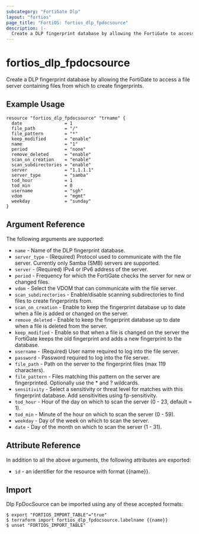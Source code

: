 ```yaml
---
subcategory: "FortiGate Dlp"
layout: "fortios"
page_title: "FortiOS: fortios_dlp_fpdocsource"
description: |-
  Create a DLP fingerprint database by allowing the FortiGate to access a file server containing files from which to create fingerprints.
---
```


# fortios_dlp_fpdocsource
Create a DLP fingerprint database by allowing the FortiGate to access a file server containing files from which to create fingerprints.

## Example Usage

```hcl
resource "fortios_dlp_fpdocsource" "trname" {
  date                = 1
  file_path           = "/"
  file_pattern        = "*"
  keep_modified       = "enable"
  name                = "1"
  period              = "none"
  remove_deleted      = "enable"
  scan_on_creation    = "enable"
  scan_subdirectories = "enable"
  server              = "1.1.1.1"
  server_type         = "samba"
  tod_hour            = 1
  tod_min             = 0
  username            = "sgh"
  vdom                = "mgmt"
  weekday             = "sunday"
}
```

## Argument Reference

The following arguments are supported:

* `name` - Name of the DLP fingerprint database.
* `server_type` - (Required) Protocol used to communicate with the file server. Currently only Samba (SMB) servers are supported.
* `server` - (Required) IPv4 or IPv6 address of the server.
* `period` - Frequency for which the FortiGate checks the server for new or changed files.
* `vdom` - Select the VDOM that can communicate with the file server.
* `scan_subdirectories` - Enable/disable scanning subdirectories to find files to create fingerprints from.
* `scan_on_creation` - Enable to keep the fingerprint database up to date when a file is added or changed on the server.
* `remove_deleted` - Enable to keep the fingerprint database up to date when a file is deleted from the server.
* `keep_modified` - Enable so that when a file is changed on the server the FortiGate keeps the old fingerprint and adds a new fingerprint to the database.
* `username` - (Required) User name required to log into the file server.
* `password` - Password required to log into the file server.
* `file_path` - Path on the server to the fingerprint files (max 119 characters).
* `file_pattern` - Files matching this pattern on the server are fingerprinted. Optionally use the * and ? wildcards.
* `sensitivity` - Select a sensitivity or threat level for matches with this fingerprint database. Add sensitivities using fp-sensitivity.
* `tod_hour` - Hour of the day on which to scan the server (0 - 23, default = 1).
* `tod_min` - Minute of the hour on which to scan the server (0 - 59).
* `weekday` - Day of the week on which to scan the server.
* `date` - Day of the month on which to scan the server (1 - 31).


## Attribute Reference

In addition to all the above arguments, the following attributes are exported:
* `id` - an identifier for the resource with format {{name}}.

## Import

Dlp FpDocSource can be imported using any of these accepted formats:
```
$ export "FORTIOS_IMPORT_TABLE"="true"
$ terraform import fortios_dlp_fpdocsource.labelname {{name}}
$ unset "FORTIOS_IMPORT_TABLE"
```

